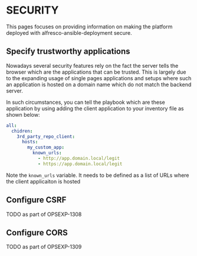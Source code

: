 # SECURITY

This pages focuses on providing information on making the platform deployed with alfresco-ansible-deployment secure.

## Specify trustworthy applications

Nowadays several security features rely on the fact the server tells the browser which are the applications that can be trusted.
This is largely due to the expanding usage of single pages applications and setups where such an application is hosted on a domain name which do not match the backend server.

In such circumstances, you can tell the playbook which are these application by using adding the client application to your inventory file as shown below:

```yaml
all:
  chidren:
    3rd_party_repo_client:
      hosts:
        my_custom_app:
          known_urls:
            - http://app.domain.local/legit
            - https://app.domain.local/legit
```

Note the `known_urls` variable. It needs to be defined as a list of URLs where the client applicaiton is hosted

## Configure CSRF

TODO as part of OPSEXP-1308

## Configure CORS

TODO as part of OPSEXP-1309
